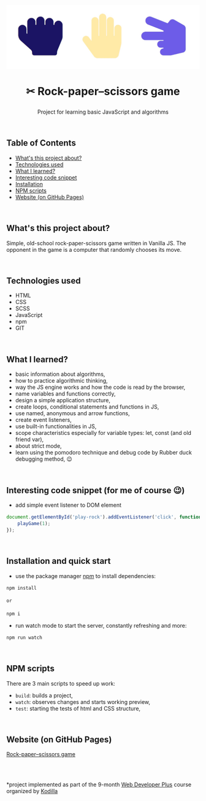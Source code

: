 <p align="center">
<a href="https://grzegorz-jodlowski.github.io/rock-paper-scissors-game/"><img src="logo7.jpg" title="logo" alt="three hands shows rock paper and scissors"></a>
</p>



# <p align="center">✂ Rock-paper–scissors game</p>
<p align="center">Project for learning basic JavaScript and algorithms</p>

</br>

## Table of Contents

- [What's this project about?](#about)
- [Technologies used](#technologies)
- [What I learned?](#what)
- [Interesting code snippet](#interesting)
- [Installation](#install)
- [NPM scripts](#scripts)
- [Website (on GitHub Pages)](#site)

</br>

## <a name="about"></a>What's this project about?

Simple, old-school rock-paper-scissors game written in Vanilla JS. The opponent in the game is a computer that randomly chooses its move.

</br>

## <a name="technologies"></a>Technologies used
- HTML
- CSS
- SCSS
- JavaScript
- npm
- GIT

</br>

## <a name="what"></a>What I learned?
- basic information about algorithms,
- how to practice algorithmic thinking,
- way the JS engine works and how the code is read by the browser,
- name variables and functions correctly,
- design a simple application structure,
- create loops, conditional statements and functions in JS,
- use named, anonymous and arrow functions,
- create event listeners,
- use built-in functionalities in JS,
- scope characteristics especially for variable types: let, const (and old friend var),
- about strict mode,
- learn using the pomodoro technique and debug code by Rubber duck debugging method, 😉



</br>

## <a name="interesting"></a>Interesting code snippet (for me of course 😉)
- add simple event listener to DOM element

```javascript
document.getElementById('play-rock').addEventListener('click', function () {
    playGame(1);
});
```

</br>

## <a name="install"></a>Installation and quick start

- use the package manager [npm](https://www.npmjs.com/get-npm) to install dependencies:

```bash
npm install

or

npm i
```
- run watch mode to start the server, constantly refreshing and more:

```bash
npm run watch
```

<br/>


## <a name="scripts"></a>NPM scripts

There are 3 main scripts to speed up work:

- `build`: builds a project,
- `watch`: observes changes and starts working preview,
- `test`: starting the tests of html and CSS structure,

<br/>

## <a name="site"></a>Website (on GitHub Pages)
<a href="https://grzegorz-jodlowski.github.io/rock-paper-scissors-game/">Rock-paper–scissors game</a>

</br>
</br>

  *project implemented as part of the 9-month [Web Developer Plus](https://kodilla.com/pl/bootcamp/webdeveloper/?type=wdp&editionId=309) course organized by [Kodilla](https://drive.google.com/file/d/1AZGDMtjhsHbrtXhRSIlRKKc3RCxQk6YY/view?usp=sharing)
